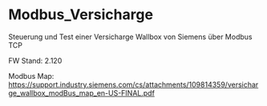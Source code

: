 # Modbus_Versicharge

Steuerung und Test einer Versicharge Wallbox von Siemens
über Modbus TCP

FW Stand: 2.120

Modbus Map:
https://support.industry.siemens.com/cs/attachments/109814359/versicharge_wallbox_modBus_map_en-US-FINAL.pdf
